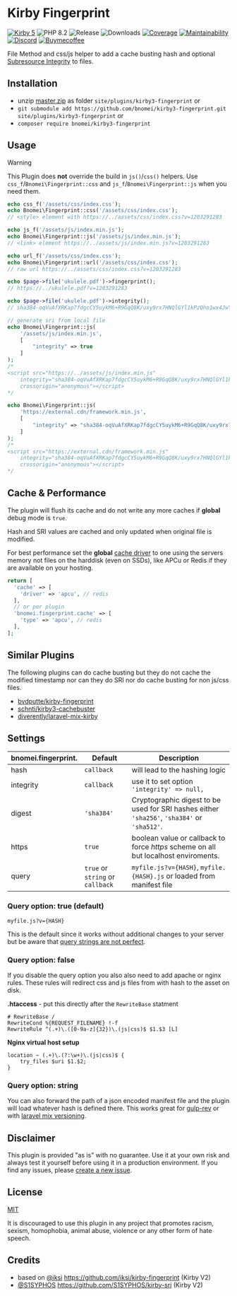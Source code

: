 # Kirby Fingerprint

[![Kirby 5](https://flat.badgen.net/badge/Kirby/5?color=ECC748)](https://getkirby.com)
![PHP 8.2](https://flat.badgen.net/badge/PHP/8.2?color=4E5B93&icon=php&label)
![Release](https://flat.badgen.net/packagist/v/bnomei/kirby3-fingerprint?color=ae81ff&icon=github&label)
![Downloads](https://flat.badgen.net/packagist/dt/bnomei/kirby3-fingerprint?color=272822&icon=github&label)
[![Coverage](https://flat.badgen.net/codeclimate/coverage/bnomei/kirby3-fingerprint?icon=codeclimate&label)](https://codeclimate.com/github/bnomei/kirby3-fingerprint)
[![Maintainability](https://flat.badgen.net/codeclimate/maintainability/bnomei/kirby3-fingerprint?icon=codeclimate&label)](https://codeclimate.com/github/bnomei/kirby3-fingerprint/issues)
[![Discord](https://flat.badgen.net/badge/discord/bnomei?color=7289da&icon=discord&label)](https://discordapp.com/users/bnomei)
[![Buymecoffee](https://flat.badgen.net/badge/icon/donate?icon=buymeacoffee&color=FF813F&label)](https://www.buymeacoffee.com/bnomei)


File Method and css/js helper to add a cache busting hash and optional [Subresource Integrity](https://developer.mozilla.org/en-US/docs/Web/Security/Subresource_Integrity) to files.

## Installation

- unzip [master.zip](https://github.com/bnomei/kirby3-fingerprint/archive/master.zip) as folder `site/plugins/kirby3-fingerprint` or
- `git submodule add https://github.com/bnomei/kirby3-fingerprint.git site/plugins/kirby3-fingerprint` or
- `composer require bnomei/kirby3-fingerprint`

## Usage

> [!WARNING]
> This Plugin does **not** override the build in `js()`/`css()` helpers. Use `css_f`/`Bnomei\Fingerprint::css` and `js_f`/`Bnomei\Fingerprint::js` when you need them.

```php
echo css_f('/assets/css/index.css');
echo Bnomei\Fingerprint::css('/assets/css/index.css');
// <style> element with https://../assets/css/index.css?v=1203291283

echo js_f('/assets/js/index.min.js');
echo Bnomei\Fingerprint::js('/assets/js/index.min.js');
// <link> element https://../assets/js/index.min.js?v=1203291283

echo url_f('/assets/css/index.css');
echo Bnomei\Fingerprint::url('/assets/css/index.css');
// raw url https://../assets/css/index.css?v=1203291283

echo $page->file('ukulele.pdf')->fingerprint();
// https://../ukulele.pdf?v=1203291283

echo $page->file('ukulele.pdf')->integrity();
// sha384-oqVuAfXRKap7fdgcCY5uykM6+R9GqQ8K/uxy9rx7HNQlGYl1kPzQho1wx4JwY8wC

// generate sri from local file
echo Bnomei\Fingerprint::js(
    '/assets/js/index.min.js',
    [
        "integrity" => true
    ]
);
/*
<script src="https://../assets/js/index.min.js"
    integrity="sha384-oqVuAfXRKap7fdgcCY5uykM6+R9GqQ8K/uxy9rx7HNQlGYl1kPzQho1wx4JwY8wC"
    crossorigin="anonymous"></script>
*/

echo Bnomei\Fingerprint::js(
    'https://external.cdn/framework.min.js',
    [
        "integrity" => "sha384-oqVuAfXRKap7fdgcCY5uykM6+R9GqQ8K/uxy9rx7HNQlGYl1kPzQho1wx4JwY8wC"
    ]
);
/*
<script src="https://external.cdn/framework.min.js"
    integrity="sha384-oqVuAfXRKap7fdgcCY5uykM6+R9GqQ8K/uxy9rx7HNQlGYl1kPzQho1wx4JwY8wC"
    crossorigin="anonymous"></script>
*/
```

## Cache & Performance

The plugin will flush its cache and do not write any more caches if **global** debug mode is `true`.

Hash and SRI values are cached and only updated when original file is modified.

For best performance set the **global** [cache driver](https://getkirby.com/docs/reference/system/options/cache#cache-driver) to one using the servers memory not files on the harddisk (even on SSDs), like APCu or Redis if they are available on your hosting.

```php
return [
  'cache' => [
    'driver' => 'apcu', // redis
  ],
  // or per plugin
  'bnomei.fingerprint.cache' => [
    'type' => 'apcu', // redis
  ],
];
```

## Similar Plugins

The following plugins can do cache busting but they do not cache the modified timestamp nor can they do SRI nor do cache busting for non js/css files.

- [bvdputte/kirby-fingerprint](https://github.com/bvdputte/kirby-fingerprint)
- [schnti/kirby3-cachebuster](https://github.com/schnti/kirby3-cachebuster)
- [diverently/laravel-mix-kirby](https://github.com/diverently/laravel-mix-kirby)

## Settings

| bnomei.fingerprint.       | Default        | Description                                                                         |
|---------------------------|----------------|-------------------------------------------------------------------------------------|
| hash | `callback` | will lead to the hashing logic                                                      |
| integrity | `callback` | use it to set option `'integrity' => null,`                                         |
| digest | `'sha384'` | Cryptographic digest to be used for SRI hashes either `'sha256'`, `'sha384'` or `'sha512'`. |
| https | `true` | boolean value or callback to force *https* scheme on all but localhost enviroments. |
| query | `true` or `string` or `callback` | `myfile.js?v={HASH}`, `myfile.{HASH}.js` or loaded from manifest file               |


### Query option: true (default)

```
myfile.js?v={HASH}
```

This is the default since it works without additional changes to your server but be aware that [query strings are not perfect](http://www.stevesouders.com/blog/2008/08/23/revving-filenames-dont-use-querystring/).

### Query option: false

If you disable the query option you also also need to add apache or nginx rules. These rules will redirect css and js files from with hash to the asset on disk.

**.htaccess** - put this directly after the `RewriteBase` statment
```apacheconfig
# RewriteBase /
RewriteCond %{REQUEST_FILENAME} !-f
RewriteRule ^(.+)\.([0-9a-z]{32})\.(js|css)$ $1.$3 [L]
```

**Nginx virtual host setup**
```
location ~ (.+)\.(?:\w+)\.(js|css)$ {
    try_files $uri $1.$2;
}
```

### Query option: string

You can also forward the path of a json encoded manifest file and the plugin will load whatever hash is defined there. This works great for [gulp-rev](https://github.com/sindresorhus/gulp-rev) or with [laravel mix versioning](https://laravel-mix.com/docs/master/versioning).


## Disclaimer

This plugin is provided "as is" with no guarantee. Use it at your own risk and always test it yourself before using it in a production environment. If you find any issues, please [create a new issue](https://github.com/bnomei/kirby3-fingerprint/issues/new).

## License

[MIT](https://opensource.org/licenses/MIT)

It is discouraged to use this plugin in any project that promotes racism, sexism, homophobia, animal abuse, violence or any other form of hate speech.

## Credits

- based on [@iksi](https://github.com/iksi) https://github.com/iksi/kirby-fingerprint (Kirby V2)
- [@S1SYPHOS](https://github.com/S1SYPHOS) https://github.com/S1SYPHOS/kirby-sri (Kirby V2)
